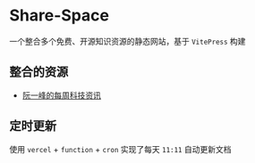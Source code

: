 # Share-Space

一个整合多个免费、开源知识资源的静态网站，基于 `VitePress` 构建

## 整合的资源

- [阮一峰的每周科技资讯](https://github.com/ruanyf/weekly)

## 定时更新

使用 `vercel` + `function` + `cron` 实现了每天 `11:11` 自动更新文档
